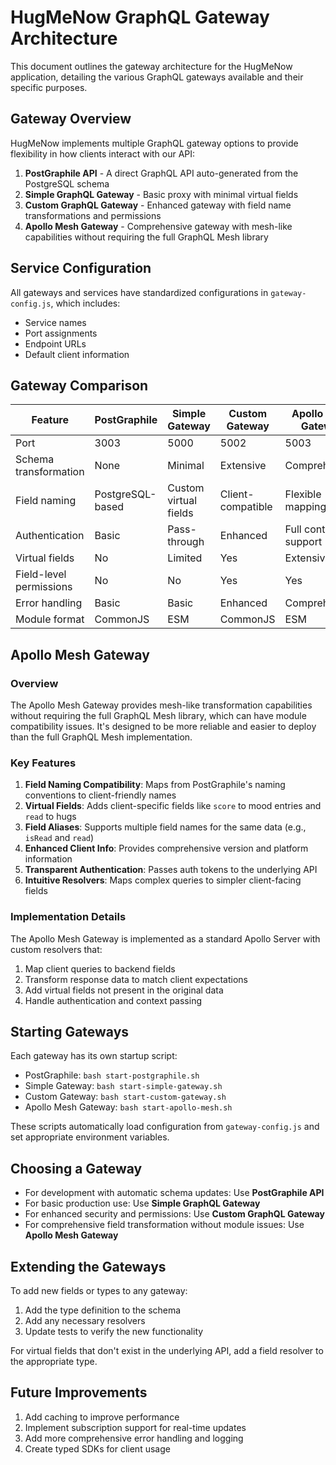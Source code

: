 # HugMeNow GraphQL Gateway Architecture

This document outlines the gateway architecture for the HugMeNow application, detailing the various GraphQL gateways available and their specific purposes.

## Gateway Overview

HugMeNow implements multiple GraphQL gateway options to provide flexibility in how clients interact with our API:

1. **PostGraphile API** - A direct GraphQL API auto-generated from the PostgreSQL schema
2. **Simple GraphQL Gateway** - Basic proxy with minimal virtual fields
3. **Custom GraphQL Gateway** - Enhanced gateway with field name transformations and permissions
4. **Apollo Mesh Gateway** - Comprehensive gateway with mesh-like capabilities without requiring the full GraphQL Mesh library

## Service Configuration

All gateways and services have standardized configurations in `gateway-config.js`, which includes:

- Service names
- Port assignments
- Endpoint URLs
- Default client information

## Gateway Comparison

| Feature | PostGraphile | Simple Gateway | Custom Gateway | Apollo Mesh Gateway |
|---------|-------------|----------------|----------------|---------------------|
| Port | 3003 | 5000 | 5002 | 5003 |
| Schema transformation | None | Minimal | Extensive | Comprehensive |
| Field naming | PostgreSQL-based | Custom virtual fields | Client-compatible | Flexible mapping |
| Authentication | Basic | Pass-through | Enhanced | Full context support |
| Virtual fields | No | Limited | Yes | Extensive |
| Field-level permissions | No | No | Yes | Yes |
| Error handling | Basic | Basic | Enhanced | Comprehensive |
| Module format | CommonJS | ESM | CommonJS | ESM |

## Apollo Mesh Gateway

### Overview

The Apollo Mesh Gateway provides mesh-like transformation capabilities without requiring the full GraphQL Mesh library, which can have module compatibility issues. It's designed to be more reliable and easier to deploy than the full GraphQL Mesh implementation.

### Key Features

1. **Field Naming Compatibility**: Maps from PostGraphile's naming conventions to client-friendly names
2. **Virtual Fields**: Adds client-specific fields like `score` to mood entries and `read` to hugs
3. **Field Aliases**: Supports multiple field names for the same data (e.g., `isRead` and `read`)
4. **Enhanced Client Info**: Provides comprehensive version and platform information
5. **Transparent Authentication**: Passes auth tokens to the underlying API
6. **Intuitive Resolvers**: Maps complex queries to simpler client-facing fields

### Implementation Details

The Apollo Mesh Gateway is implemented as a standard Apollo Server with custom resolvers that:

1. Map client queries to backend fields
2. Transform response data to match client expectations
3. Add virtual fields not present in the original data
4. Handle authentication and context passing

## Starting Gateways

Each gateway has its own startup script:

- PostGraphile: `bash start-postgraphile.sh`
- Simple Gateway: `bash start-simple-gateway.sh`
- Custom Gateway: `bash start-custom-gateway.sh`
- Apollo Mesh Gateway: `bash start-apollo-mesh.sh`

These scripts automatically load configuration from `gateway-config.js` and set appropriate environment variables.

## Choosing a Gateway

- For development with automatic schema updates: Use **PostGraphile API**
- For basic production use: Use **Simple GraphQL Gateway**
- For enhanced security and permissions: Use **Custom GraphQL Gateway**
- For comprehensive field transformation without module issues: Use **Apollo Mesh Gateway**

## Extending the Gateways

To add new fields or types to any gateway:

1. Add the type definition to the schema
2. Add any necessary resolvers
3. Update tests to verify the new functionality

For virtual fields that don't exist in the underlying API, add a field resolver to the appropriate type.

## Future Improvements

1. Add caching to improve performance
2. Implement subscription support for real-time updates
3. Add more comprehensive error handling and logging
4. Create typed SDKs for client usage
